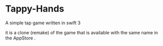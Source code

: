 # Tappy-Hands
A simple tap game written in swift 3

it is a clone (remake) of the game that is available with the same name in the AppStore .
